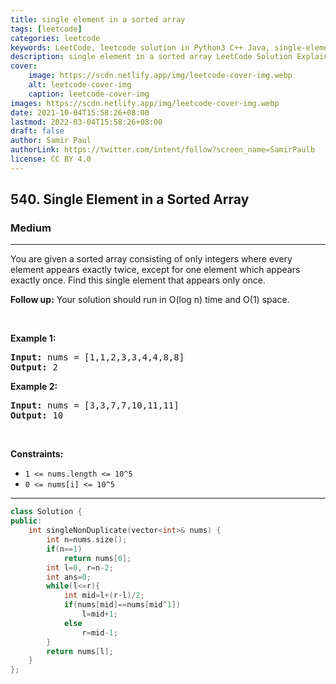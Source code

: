 ```yaml
---
title: single element in a sorted array
tags: [leetcode]
categories: leetcode
keywords: LeetCode, leetcode solution in Python3 C++ Java, single-element-in-a-sorted-array solution
description: single element in a sorted array LeetCode Solution Explained
cover:
    image: https://scdn.netlify.app/img/leetcode-cover-img.webp
    alt: leetcode-cover-img
    caption: leetcode-cover-img
images: https://scdn.netlify.app/img/leetcode-cover-img.webp
date: 2021-10-04T15:58:26+08:00
lastmod: 2022-03-04T15:58:26+08:00
draft: false
author: Samir Paul
authorLink: https://twitter.com/intent/follow?screen_name=SamirPaulb
license: CC BY 4.0
---
```



<h2>540. Single Element in a Sorted Array</h2><h3>Medium</h3><hr><div><p>You are given a sorted array consisting of only integers where every element appears exactly twice, except for one element which appears exactly&nbsp;once. Find this single element that appears only once.</p>

<p><b>Follow up:</b> Your solution should run in O(log n) time and O(1) space.</p>

<p>&nbsp;</p>
<p><strong>Example 1:</strong></p>
<pre><strong>Input:</strong> nums = [1,1,2,3,3,4,4,8,8]
<strong>Output:</strong> 2
</pre><p><strong>Example 2:</strong></p>
<pre><strong>Input:</strong> nums = [3,3,7,7,10,11,11]
<strong>Output:</strong> 10
</pre>
<p>&nbsp;</p>
<p><strong>Constraints:</strong></p>

<ul>
	<li><code>1 &lt;= nums.length &lt;= 10^5</code></li>
	<li><code>0 &lt;= nums[i]&nbsp;&lt;= 10^5</code></li>
</ul>
</div>

---




```cpp
class Solution {
public:
    int singleNonDuplicate(vector<int>& nums) {
        int n=nums.size();
        if(n==1)
            return nums[0];
        int l=0, r=n-2;
        int ans=0;
        while(l<=r){
            int mid=l+(r-l)/2;
            if(nums[mid]==nums[mid^1])  
                l=mid+1;
            else
                r=mid-1;
        }
        return nums[l];
    }
};
```
